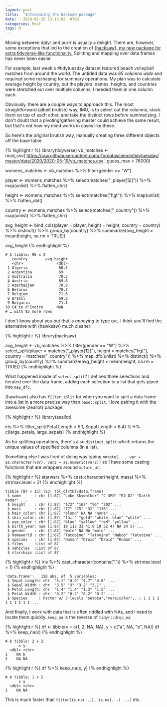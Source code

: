 ```yaml
---
layout: post
title:  "Introducing the hacksaw package"
date:   2020-05-25 13:15:02 -0700
categories: Post
tags: R
---
```

 
Moving between dplyr and purrr is usually a delight. There are, however, some exceptions that led to the creation of [{hacksaw}, my new package for extra tidyverse-like functionality.](https://github.com/daranzolin/hacksaw) Splitting and mapping over data frames has never been easier.

<!--more-->

For example, last week's #tidytuesday dataset featured beach volleyball matches from around the world. The untided data was *65 columns wide* and required some reshaping for summary operations. My plan was to calculate average height by country, but the players' names, heights, and countries were stretched out over multiple columns; I needed them in one column each.

Obviously, there are a couple ways to approach this. The most straightforward (albeit brutish) way, IMO, is to select out the columns, stack them on top of each other, and take the distinct rows before summarizing. I don't doubt that a pivoting/gathering master could achieve the same result, but that's not how my mind works in cases like these. 

So here's the original brutish way, manually creating three different objects off the base table:

{% highlight r %}
library(tidyverse)
vb_matches <- read_csv('https://raw.githubusercontent.com/rfordatascience/tidytuesday/master/data/2020/2020-05-19/vb_matches.csv', guess_max = 76000)

womens_matches <- vb_matches %>% filter(gender == "W")

player <- womens_matches %>% 
  select(matches("_player[12]")) %>% 
  map(unlist) %>% 
  flatten_chr() 

height <- womens_matches %>% 
  select(matches("hgt")) %>% 
  map(unlist) %>% 
  flatten_dbl() 

country <- womens_matches %>% 
  select(matches("_country")) %>% 
  map(unlist) %>% 
  flatten_chr() 

avg_height <- bind_cols(player = player, height = height, country = country) %>% 
  distinct() %>% 
  group_by(country) %>%
  summarize(avg_height = mean(height, na.rm = TRUE))

avg_height
{% endhighlight %}

```
# A tibble: 95 x 2
   country        avg_height
   <chr>               <dbl>
 1 Algeria              68.5
 2 Argentina            69  
 3 Australia            70.5
 4 Austria              69.6
 5 Azerbaijan           70.8
 6 Belarus              70.7
 7 Belgium              71.6
 8 Brazil               69.8
 9 Bulgaria             71.1
10 CÃ´te d'Ivoire      NaN  
# … with 85 more rows
```

I don't know about you but that is *annoying* to type out. I think you'll find the alternative with {hawksaw} much cleaner:

{% highlight r %}
library(hacksaw)

avg_height <- vb_matches %>%
  filter(gender == "W") %>%
  select_split(player = matches("_player[12]"), 
               height = matches("hgt"), 
               country = matches("_country")) %>%
  map_dfc(unlist) %>%
  distinct() %>%
  group_by(country) %>%
  summarize(avg_height = mean(height, na.rm = TRUE))
{% endhighlight %}

What happened inside of `select_split`? I defined three selections and iterated over the data frame, adding each selection to a list that gets piped into `map_dfc`.

{hawksaw} also has `filter_split` for when you want to split a data frame into a list in a more precise way than `base::split`. I love pairing it with the awesome {zeallot} package:

{% highlight r %}
library(zeallot)

iris %>% 
  filter_split(Petal.Length > 5.1,
               Sepal.Length > 6.4) %->% c(large_petals, large_sepals)
{% endhighlight %}

As for splitting operations, there's also `distinct_split` which returns the unique values of specified columns (in a list).

Something else I was tired of doing was typing `mutate(..., var = as.character(var), var2 = as.numeric(var2))` so I have some casting functions that are wrappers around `mutate_at`:

{% highlight r %}
starwars %>% cast_character(height, mass) %>% str(max.level = 2) 
{% endhighlight %}

```
tibble [87 × 13] (S3: tbl_df/tbl/data.frame)
 $ name      : chr [1:87] "Luke Skywalker" "C-3PO" "R2-D2" "Darth Vader" ...
 $ height    : chr [1:87] "172" "167" "96" "202" ...
 $ mass      : chr [1:87] "77" "75" "32" "136" ...
 $ hair_color: chr [1:87] "blond" NA NA "none" ...
 $ skin_color: chr [1:87] "fair" "gold" "white, blue" "white" ...
 $ eye_color : chr [1:87] "blue" "yellow" "red" "yellow" ...
 $ birth_year: num [1:87] 19 112 33 41.9 19 52 47 NA 24 57 ...
 $ gender    : chr [1:87] "male" NA NA "male" ...
 $ homeworld : chr [1:87] "Tatooine" "Tatooine" "Naboo" "Tatooine" ...
 $ species   : chr [1:87] "Human" "Droid" "Droid" "Human" ...
 $ films     :List of 87
 $ vehicles  :List of 87
 $ starships :List of 87
```

{% highlight r %}
iris %>% cast_character(contains(".")) %>% str(max.level = 1)
{% endhighlight %}

```
'data.frame':	150 obs. of  5 variables:
 $ Sepal.Length: chr  "5.1" "4.9" "4.7" "4.6" ...
 $ Sepal.Width : chr  "3.5" "3" "3.2" "3.1" ...
 $ Petal.Length: chr  "1.4" "1.4" "1.3" "1.5" ...
 $ Petal.Width : chr  "0.2" "0.2" "0.2" "0.2" ...
 $ Species     : Factor w/ 3 levels "setosa","versicolor",..: 1 1 1 1 1 1 1 1 1 1 ...
```

And finally, I work with data that is often riddled with NAs, and I need to locate them quickly. `keep_na` is the reverse of `tidyr::drop_na`:

{% highlight r %}
df <- tibble(x = c(1, 2, NA, NA), y = c("a", NA, "b", NA))
df %>% keep_na(x)
{% endhighlight %}

```
# A tibble: 2 x 2
      x y    
  <dbl> <chr>
1    NA b    
2    NA NA   
```

{% highlight r %}
df %>% keep_na(x, y)
{% endhighlight %}

```
# A tibble: 1 x 2
      x y    
  <dbl> <chr>
1    NA NA  
```
This is much faster than `filter(is.na(...), is.na(...) ...)` etc.
